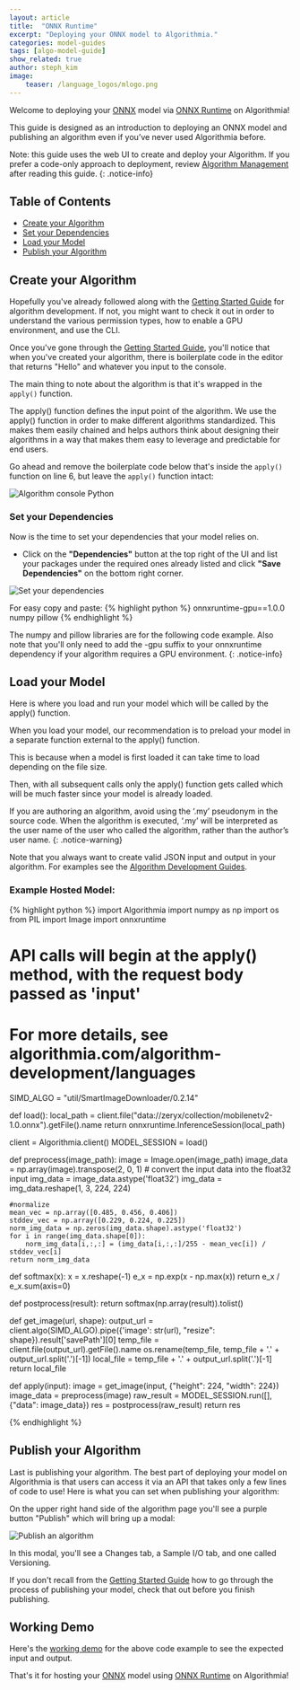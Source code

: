 ```yaml
---
layout: article
title:  "ONNX Runtime"
excerpt: "Deploying your ONNX model to Algorithmia."
categories: model-guides
tags: [algo-model-guide]
show_related: true
author: steph_kim
image:
    teaser: /language_logos/mlogo.png
---
```


Welcome to deploying your <a href="https://github.com/onnx/tutorials#converting-to-onnx-format">ONNX</a> model via <a href="https://microsoft.github.io/onnxruntime/">ONNX Runtime</a> on Algorithmia!

This guide is designed as an introduction to deploying an ONNX model and publishing an algorithm even if you’ve never used Algorithmia before.

Note: this guide uses the web UI to create and deploy your Algorithm. If you prefer a code-only approach to deployment, review [Algorithm Management]({{site.baseurl}}/algorithm-development/algorithm-management) after reading this guide.
{: .notice-info}

## Table of Contents
* [Create your Algorithm](#create-your-algorithm)
* [Set your Dependencies](#set-your-dependencies)
* [Load your Model](#load-your-model)
* [Publish your Algorithm](#publish-your-algorithm)


## Create your Algorithm
Hopefully you've already followed along with the <a href="{{site.baseurl}}/algorithm-development/algorithm-basics/your-first-algo">Getting Started Guide</a> for algorithm development. If not, you might want to check it out in order to understand the various permission types, how to enable a GPU environment, and use the CLI.

Once you've gone through the <a href="{{site.baseurl}}/algorithm-development/algorithm-basics/your-first-algo">Getting Started Guide</a>, you'll notice that when you've created your algorithm, there is boilerplate code in the editor that returns "Hello" and whatever you input to the console.

The main thing to note about the algorithm is that it's wrapped in the `apply()` function.

The apply() function defines the input point of the algorithm. We use the apply() function in order to make different algorithms standardized. This makes them easily chained and helps authors think about designing their algorithms in a way that makes them easy to leverage and predictable for end users.

Go ahead and remove the boilerplate code below that's inside the `apply()` function on line 6, but leave the `apply()` function intact:

<img src="{{site.cdnurl}}{{site.baseurl}}/images/post_images/algo_dev_lang/algorithm_console_python.png" alt="Algorithm console Python" class="screenshot">

### Set your Dependencies
Now is the time to set your dependencies that your model relies on.

- Click on the **"Dependencies"** button at the top right of the UI and list your packages under the required ones already listed and click **"Save Dependencies"** on the bottom right corner.

<img src="{{site.cdnurl}}{{site.baseurl}}/images/post_images/model_hosting/onnx_dependencies.png" alt="Set your dependencies" class="screenshot img-md">

For easy copy and paste:
{% highlight python %}
onnxruntime-gpu==1.0.0
numpy
pillow
{% endhighlight %}

The numpy and pillow libraries are for the following code example. Also note that you'll only need to add the -gpu suffix to your onnxruntime dependency if your algorithm requires a GPU environment.
{: .notice-info}

## Load your Model
Here is where you load and run your model which will be called by the apply() function.

When you load your model, our recommendation is to preload your model in a separate function external to the apply() function.

This is because when a model is first loaded it can take time to load depending on the file size.

Then, with all subsequent calls only the apply() function gets called which will be much faster since your model is already loaded.

If you are authoring an algorithm, avoid using the ‘.my’ pseudonym in the source code. When the algorithm is executed, ‘.my’ will be interpreted as the user name of the user who called the algorithm, rather than the author’s user name.
{: .notice-warning}

Note that you always want to create valid JSON input and output in your algorithm. For examples see the [Algorithm Development Guides]({{site.url}}{{site.baseurl}}/algorithm-development/languages/python/#io-for-your-algorithms).

### Example Hosted Model:

{% highlight python %}
import Algorithmia
import numpy as np
import os
from PIL import Image
import onnxruntime

# API calls will begin at the apply() method, with the request body passed as 'input'
# For more details, see algorithmia.com/algorithm-development/languages

SIMD_ALGO = "util/SmartImageDownloader/0.2.14"

def load():
    local_path = client.file("data://zeryx/collection/mobilenetv2-1.0.onnx").getFile().name
    return onnxruntime.InferenceSession(local_path)

client = Algorithmia.client()
MODEL_SESSION = load()


def preprocess(image_path):
    image = Image.open(image_path)
    image_data = np.array(image).transpose(2, 0, 1)
    # convert the input data into the float32 input
    img_data = image_data.astype('float32')
    img_data = img_data.reshape(1, 3, 224, 224)

    #normalize
    mean_vec = np.array([0.485, 0.456, 0.406])
    stddev_vec = np.array([0.229, 0.224, 0.225])
    norm_img_data = np.zeros(img_data.shape).astype('float32')
    for i in range(img_data.shape[0]):
        norm_img_data[i,:,:] = (img_data[i,:,:]/255 - mean_vec[i]) / stddev_vec[i]
    return norm_img_data

def softmax(x):
    x = x.reshape(-1)
    e_x = np.exp(x - np.max(x))
    return e_x / e_x.sum(axis=0)

def postprocess(result):
    return softmax(np.array(result)).tolist()


def get_image(url, shape):
    output_url = client.algo(SIMD_ALGO).pipe({'image': str(url), "resize": shape}).result['savePath'][0]
    temp_file = client.file(output_url).getFile().name
    os.rename(temp_file, temp_file + '.' + output_url.split('.')[-1])
    local_file = temp_file + '.' + output_url.split('.')[-1]
    return local_file

def apply(input):
    image = get_image(input, {"height": 224, "width": 224})
    image_data = preprocess(image)
    raw_result = MODEL_SESSION.run([], {"data": image_data})
    res = postprocess(raw_result)
    return res

{% endhighlight %}

## Publish your Algorithm
Last is publishing your algorithm. The best part of deploying your model on Algorithmia is that users can access it via an API that takes only a few lines of code to use! Here is what you can set when publishing your algorithm:

On the upper right hand side of the algorithm page you'll see a purple button "Publish" which will bring up a modal:

<img src="{{site.cdnurl}}{{site.baseurl}}/images/post_images/algo_dev_lang/publish_algorithm.png" alt="Publish an algorithm" class="screenshot img-sm">

In this modal, you'll see a Changes tab, a Sample I/O tab, and one called Versioning.

If you don't recall from the <a href="{{site.baseurl}}/algorithm-development/algorithm-basics/your-first-algo">Getting Started Guide</a> how to go through the process of publishing your model, check that out before you finish publishing.

## Working Demo

Here's the <a href="https://algorithmia.com/algorithms/zeryx/onnx_test">working demo</a> for the above code example to see the expected input and output.

That's it for hosting your <a href="https://github.com/onnx">ONNX</a> model using <a href="https://microsoft.github.io/onnxruntime/">ONNX Runtime</a> on Algorithmia!



